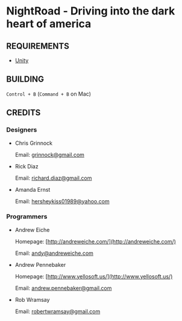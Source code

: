 # NightRoad - Driving into the dark heart of america

## REQUIREMENTS

 - [Unity](http://unity3d.com/)

## BUILDING

`Control + B` (`Command + B` on Mac)

## CREDITS

### Designers

 - Chris Grinnock

   Email: <grinnock@gmail.com>

 - Rick Diaz

   Email: <richard.diaz@gmail.com>

 - Amanda Ernst

   Email: <hersheykiss01989@yahoo.com>

### Programmers

 - Andrew Eiche

   Homepage: [http://andreweiche.com/](http://andreweiche.com/)

   Email: <andy@andreweiche.com>

 - Andrew Pennebaker

   Homepage: [http://www.yellosoft.us/](http://www.yellosoft.us/)

   Email: <andrew.pennebaker@gmail.com>

 - Rob Wramsay

   Email: <robertwramsay@gmail.com>